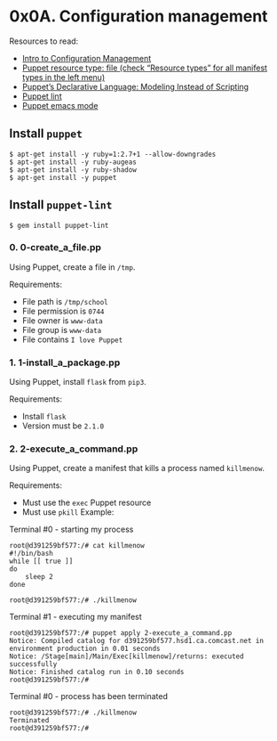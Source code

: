 # 0x0A. Configuration management

Resources to read:
* [Intro to Configuration Management](https://www.digitalocean.com/community/tutorials/an-introduction-to-configuration-management#templating-system)
* [Puppet resource type: file (check “Resource types” for all manifest types in the left menu)](https://www.puppet.com/docs/puppet/5.5/types/file.html)
* [Puppet’s Declarative Language: Modeling Instead of Scripting](https://www.puppet.com/blog)
* [Puppet lint](http://puppet-lint.com/)
* [Puppet emacs mode](https://github.com/voxpupuli/puppet-mode)

## Install `puppet`
```
$ apt-get install -y ruby=1:2.7+1 --allow-downgrades
$ apt-get install -y ruby-augeas
$ apt-get install -y ruby-shadow
$ apt-get install -y puppet
```

## Install `puppet-lint`
```
$ gem install puppet-lint
```

### 0. 0-create_a_file.pp
Using Puppet, create a file in `/tmp`.

Requirements:

* File path is `/tmp/school`
* File permission is `0744`
* File owner is `www-data`
* File group is `www-data`
* File contains `I love Puppet`

### 1. 1-install_a_package.pp
Using Puppet, install `flask` from `pip3`.

Requirements:

* Install `flask`
* Version must be `2.1.0`

### 2. 2-execute_a_command.pp
Using Puppet, create a manifest that kills a process named `killmenow`.

Requirements:

* Must use the `exec` Puppet resource
* Must use `pkill`
Example:

Terminal #0 - starting my process

```
root@d391259bf577:/# cat killmenow
#!/bin/bash
while [[ true ]]
do
    sleep 2
done

root@d391259bf577:/# ./killmenow
```
Terminal #1 - executing my manifest

```
root@d391259bf577:/# puppet apply 2-execute_a_command.pp
Notice: Compiled catalog for d391259bf577.hsd1.ca.comcast.net in environment production in 0.01 seconds
Notice: /Stage[main]/Main/Exec[killmenow]/returns: executed successfully
Notice: Finished catalog run in 0.10 seconds
root@d391259bf577:/# 
```
Terminal #0 - process has been terminated

```
root@d391259bf577:/# ./killmenow
Terminated
root@d391259bf577:/#
```